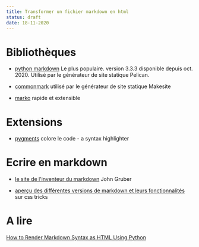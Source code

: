```yaml
---
title: Transformer un fichier markdown en html
status: draft
date: 18-11-2020
---
```

# Bibliothèques

- [python markdown](https://pypi.org/project/Markdown/) Le plus populaire. version 3.3.3 disponible depuis oct. 2020. Utilisé par le générateur de site statique Pelican.

- [commonmark](https://pypi.org/project/commonmark/) utilisé par le générateur de site statique Makesite

- [marko](https://pypi.org/project/marko/) rapide et extensible

# Extensions

- [pygments](https://pypi.org/project/Pygments/) colore le code - a syntax highlighter

# Ecrire en markdown

- [le site de l'inventeur du markdown](https://daringfireball.net/projects/markdown/syntax) John Gruber

- [aperçu des différentes versions de markdown et leurs fonctionnalités](https://css-tricks.com/choosing-right-markdown-parser/) sur css tricks

# A lire

[How to Render Markdown Syntax as HTML Using Python](https://coderbook.com/@marcus/how-to-render-markdown-syntax-as-html-using-python/)

